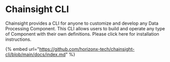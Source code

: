 # Chainsight CLI

Chainsight provides a CLI for anyone to customize and develop any Data Processing Component.
This CLI allows users to build and operate any type of Component with their own definitions.
Please click here for installation instructions.

{% embed url="https://github.com/horizonx-tech/chainsight-cli/blob/main/docs/index.md" %}
